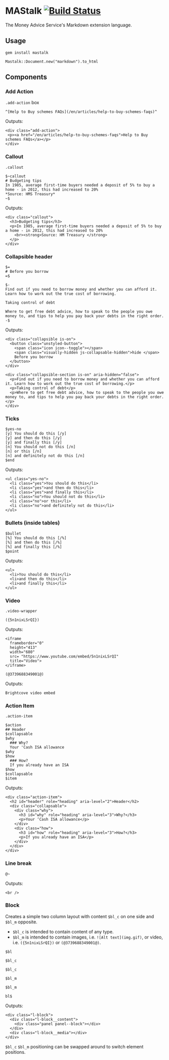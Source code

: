 # MAStalk [![Build Status](https://travis-ci.org/moneyadviceservice/mastalk.svg)](https://travis-ci.org/moneyadviceservice/mastalk)

The Money Advice Service's Markdown extension language.

## Usage

```
gem install mastalk
```

```
Mastalk::Document.new("markdown").to_html
```

## Components

### Add Action
`.add-action` box

```
^[Help to Buy schemes FAQs](/en/articles/help-to-buy-schemes-faqs)^
```

Outputs:

```
<div class="add-action">
 <p><a href="/en/articles/help-to-buy-schemes-faqs">Help to Buy schemes FAQs</a></p>
</div>
```


### Callout

`.callout`

```
$~callout
# Budgeting tips
In 1985, average first-time buyers needed a deposit of 5% to buy a home - in 2012, this had increased to 20%
*Source: HMS Treasury*
~$
```

Outputs:

```
<div class="callout">
  <h3>Budgeting tips</h3>
  <p>In 1985, average first-time buyers needed a deposit of 5% to buy a home - in 2012, this had increased to 20%
    <br><strong>Source: HM Treasury </strong>
  </p>
</div>
```

### Collapsible header

```
$=
# Before you borrow
=$

$-
Find out if you need to borrow money and whether you can afford it. Learn how to work out the true cost of borrowing.

Taking control of debt

Where to get free debt advice, how to speak to the people you owe money to, and tips to help you pay back your debts in the right order.
-$
```

Outputs:

```
<div class="collapsible is-on">
  <button class="unstyled-button">
    <span class="icon icon--toggle"></span>
    <span class="visually-hidden js-collapsable-hidden">hide </span>
    Before you borrow
  </button>
</div>

<div class="collapsible-section is-on" aria-hidden="false">
  <p>Find out if you need to borrow money and whether you can afford it. Learn how to work out the true cost of borrowing.</p>
  <p>Taking control of debt</p>
  <p>Where to get free debt advice, how to speak to the people you owe money to, and tips to help you pay back your debts in the right order.</p>
</div>

```

### Ticks

```
$yes-no
[y] You should do this [/y]
[y] and then do this [/y]
[y] and finally this [/y]
[n] You should not do this [/n]
[n] or this [/n]
[n] and definitely not do this [/n]
$end
```

Outputs:

```
<ul class="yes-no">
  <li class="yes">You should do this</li>
  <li class="yes">and then do this</li>
  <li class="yes">and finally this</li>
  <li class="no">You should not do this</li>
  <li class="no">or this</li>
  <li class="no">and definitely not do this</li>
</ul>
```

### Bullets (inside tables)

```
$bullet
[%] You should do this [/%]
[%] and then do this [/%]
[%] and finally this [/%]
$point
```

Outputs:

```
<ul>
  <li>You should do this</li>
  <li>and then do this</li>
  <li>and finally this</li>
</ul>
```

### Video

`.video-wrapper`

```
({5n1nixLSrQI})

```

Outputs:

```
<iframe
  frameborder="0"
  height="413"
  width="680"
  src= "https://www.youtube.com/embed/5n1nixLSrQI"
  title="Video">
</iframe>
```

```
(@3739688349001@)

```

Outputs:

```
Brightcove video embed
```

### Action Item

`.action-item`

```
$action
## Header
$collapsable
$why
  ### Why?
  Your 'Cash ISA allowance
$why
$how
  ### How?
  If you already have an ISA
$how
$collapsable
$item
```

Outputs:
```
<div class="action-item">
  <h2 id="header" role="heading" aria-level="2">Header</h2>
  <div class="collapsable">
    <div class="why">
      <h3 id="why" role="heading" aria-level="3">Why?</h3>
      <p>Your ‘Cash ISA allowance</p>
    </div>
    <div class="how">
      <h3 id="how" role="heading" aria-level="3">How?</h3>
      <p>If you already have an ISA</p>
    </div>
  </div>
</div>
```

### Line break

```
@~
```

Outputs:
```
<br />
```

### Block

Creates a simple two column layout with content `$bl_c` on one side and `$bl_m` opposite.

* `$bl_c` is intended to contain content of any type.
* `$bl_m` is intended to contain images, i.e. `![Alt text](img.gif)`, or video, i.e. `({5n1nixLSrQI})` or `(@3739688349001@)`.


```
$bl

$bl_c

$bl_c

$bl_m

$bl_m

bl$
```

Outputs:

```
<div class="l-block">
  <div class="l-block__content">
    <div class="panel panel--block"></div>
  </div>
  <div class="l-block__media"></div>
</div>
```

`$bl_c` `$bl_m` positioning can be swapped around to switch element positions.
